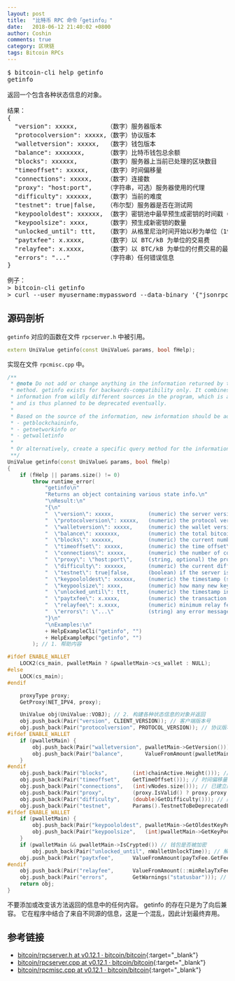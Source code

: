 ```yaml
---
layout: post
title:  "比特币 RPC 命令「getinfo」"
date:   2018-06-12 21:40:02 +0800
author: Coshin
comments: true
category: 区块链
tags: Bitcoin RPCs
---
```

<pre>
$ bitcoin-cli help getinfo
getinfo

返回一个包含各种状态信息的对象。

结果：
{
  "version": xxxxx,        （数字）服务器版本
  "protocolversion": xxxxx,（数字）协议版本
  "walletversion": xxxxx,  （数字）钱包版本
  "balance": xxxxxxx,      （数字）比特币钱包总余额
  "blocks": xxxxxx,        （数字）服务器上当前已处理的区块数目
  "timeoffset": xxxxx,     （数字）时间偏移量
  "connections": xxxxx,    （数字）连接数
  "proxy": "host:port",    （字符串，可选）服务器使用的代理
  "difficulty": xxxxxx,    （数字）当前的难度
  "testnet": true|false,   （布尔型）服务器是否在测试网
  "keypoololdest": xxxxxx, （数字）密钥池中最早预生成密钥的时间戳（从格里尼治时间开始以秒为单位）
  "keypoolsize": xxxx,     （数字）预生成新密钥的数量
  "unlocked_until": ttt,   （数字）从格里尼治时间开始以秒为单位（1970-01-01 00:00:00）的钱包解锁结束的时间戳，用于转账，若为 0 则表示钱包被锁定
  "paytxfee": x.xxxx,      （数字）以 BTC/kB 为单位的交易费
  "relayfee": x.xxxx,      （数字）以 BTC/kB 为单位的付费交易的最小中继费
  "errors": "..."          （字符串）任何错误信息
}

例子：
> bitcoin-cli getinfo
> curl --user myusername:mypassword --data-binary '{"jsonrpc": "1.0", "id":"curltest", "method": "getinfo", "params": [] }' -H 'content-type: text/plain;' http://127.0.0.1:8332/
</pre>

## 源码剖析

`getinfo` 对应的函数在文件 `rpcserver.h` 中被引用。

```cpp
extern UniValue getinfo(const UniValue& params, bool fHelp);
```

实现在文件 `rpcmisc.cpp` 中。

```cpp
/**
 * @note Do not add or change anything in the information returned by this
 * method. getinfo exists for backwards-compatibility only. It combines
 * information from wildly different sources in the program, which is a mess,
 * and is thus planned to be deprecated eventually.
 *
 * Based on the source of the information, new information should be added to:
 * - getblockchaininfo,
 * - getnetworkinfo or
 * - getwalletinfo
 *
 * Or alternatively, create a specific query method for the information.
 **/
UniValue getinfo(const UniValue& params, bool fHelp)
{
    if (fHelp || params.size() != 0)
        throw runtime_error(
            "getinfo\n"
            "Returns an object containing various state info.\n"
            "\nResult:\n"
            "{\n"
            "  \"version\": xxxxx,           (numeric) the server version\n"
            "  \"protocolversion\": xxxxx,   (numeric) the protocol version\n"
            "  \"walletversion\": xxxxx,     (numeric) the wallet version\n"
            "  \"balance\": xxxxxxx,         (numeric) the total bitcoin balance of the wallet\n"
            "  \"blocks\": xxxxxx,           (numeric) the current number of blocks processed in the server\n"
            "  \"timeoffset\": xxxxx,        (numeric) the time offset\n"
            "  \"connections\": xxxxx,       (numeric) the number of connections\n"
            "  \"proxy\": \"host:port\",     (string, optional) the proxy used by the server\n"
            "  \"difficulty\": xxxxxx,       (numeric) the current difficulty\n"
            "  \"testnet\": true|false,      (boolean) if the server is using testnet or not\n"
            "  \"keypoololdest\": xxxxxx,    (numeric) the timestamp (seconds since GMT epoch) of the oldest pre-generated key in the key pool\n"
            "  \"keypoolsize\": xxxx,        (numeric) how many new keys are pre-generated\n"
            "  \"unlocked_until\": ttt,      (numeric) the timestamp in seconds since epoch (midnight Jan 1 1970 GMT) that the wallet is unlocked for transfers, or 0 if the wallet is locked\n"
            "  \"paytxfee\": x.xxxx,         (numeric) the transaction fee set in " + CURRENCY_UNIT + "/kB\n"
            "  \"relayfee\": x.xxxx,         (numeric) minimum relay fee for non-free transactions in " + CURRENCY_UNIT + "/kB\n"
            "  \"errors\": \"...\"           (string) any error messages\n"
            "}\n"
            "\nExamples:\n"
            + HelpExampleCli("getinfo", "")
            + HelpExampleRpc("getinfo", "")
        ); // 1. 帮助内容

#ifdef ENABLE_WALLET
    LOCK2(cs_main, pwalletMain ? &pwalletMain->cs_wallet : NULL);
#else
    LOCK(cs_main);
#endif

    proxyType proxy;
    GetProxy(NET_IPV4, proxy);

    UniValue obj(UniValue::VOBJ); // 2. 构建各种状态信息的对象并返回
    obj.push_back(Pair("version", CLIENT_VERSION)); // 客户端版本号
    obj.push_back(Pair("protocolversion", PROTOCOL_VERSION)); // 协议版本号
#ifdef ENABLE_WALLET
    if (pwalletMain) {
        obj.push_back(Pair("walletversion", pwalletMain->GetVersion())); // 钱包版本号
        obj.push_back(Pair("balance",       ValueFromAmount(pwalletMain->GetBalance()))); // 钱包可用余额
    }
#endif
    obj.push_back(Pair("blocks",        (int)chainActive.Height())); // 活跃链的高度
    obj.push_back(Pair("timeoffset",    GetTimeOffset())); // 时间偏移量
    obj.push_back(Pair("connections",   (int)vNodes.size())); // 已建立的连接数（出入）
    obj.push_back(Pair("proxy",         (proxy.IsValid() ? proxy.proxy.ToStringIPPort() : string()))); // 代理 IP 和端口
    obj.push_back(Pair("difficulty",    (double)GetDifficulty())); // 网络难度
    obj.push_back(Pair("testnet",       Params().TestnetToBeDeprecatedFieldRPC())); // 测试网弃用的字段 RPC
#ifdef ENABLE_WALLET
    if (pwalletMain) {
        obj.push_back(Pair("keypoololdest", pwalletMain->GetOldestKeyPoolTime())); // 最早密钥池时间
        obj.push_back(Pair("keypoolsize",   (int)pwalletMain->GetKeyPoolSize())); // 密钥池的大小
    }
    if (pwalletMain && pwalletMain->IsCrypted()) // 钱包是否被加密
        obj.push_back(Pair("unlocked_until", nWalletUnlockTime)); // 解锁结束的时间
    obj.push_back(Pair("paytxfee",      ValueFromAmount(payTxFee.GetFeePerK()))); // 交易费（每 KB）
#endif
    obj.push_back(Pair("relayfee",      ValueFromAmount(::minRelayTxFee.GetFeePerK()))); // 中继交易费（每 KB）
    obj.push_back(Pair("errors",        GetWarnings("statusbar"))); // 错误信息
    return obj;
}
```

不要添加或改变该方法返回的信息中的任何内容。
getinfo 的存在只是为了向后兼容。
它在程序中结合了来自不同源的信息，这是一个混乱，因此计划最终弃用。

## 参考链接

* [bitcoin/rpcserver.h at v0.12.1 · bitcoin/bitcoin](https://github.com/bitcoin/bitcoin/blob/v0.12.1/src/rpcserver.h){:target="_blank"}
* [bitcoin/rpcserver.cpp at v0.12.1 · bitcoin/bitcoin](https://github.com/bitcoin/bitcoin/blob/v0.12.1/src/rpcserver.cpp){:target="_blank"}
* [bitcoin/rpcmisc.cpp at v0.12.1 · bitcoin/bitcoin](https://github.com/bitcoin/bitcoin/blob/v0.12.1/src/rpcmisc.cpp){:target="_blank"}
